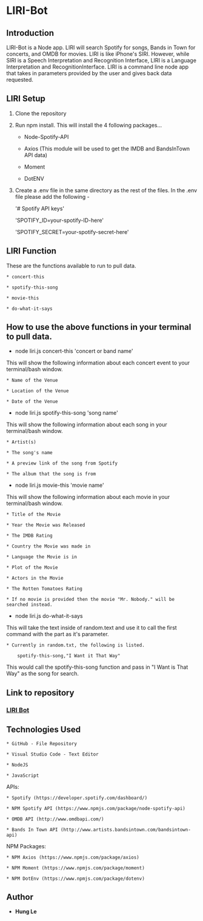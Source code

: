 # LIRI-Bot


## Introduction

LIRI-Bot is a Node app. LIRI will search Spotify for songs, Bands in Town for concerts, and OMDB for movies. LIRI is like iPhone's SIRI. However, while SIRI is a Speech Interpretation and Recognition Interface, LIRI is a Language Interpretation and RecognitionInterface. LIRI is a command line node app that takes in parameters provided by the user and gives back data requested. 


## LIRI Setup

1. Clone the repository
2. Run npm install. This will install the 4 following packages...

    * Node-Spotify-API

    * Axios (This module will be used to get the IMDB and BandsInTown API data)
    
    * Moment

    * DotENV

3. Create a .env file in the same directory as the rest of the files. In the .env file please add the following -

    '# Spotify API keys'

    'SPOTIFY_ID=your-spotify-ID-here'

    'SPOTIFY_SECRET=your-spotify-secret-here'


## LIRI Function

These are the functions available to run to pull data.

    * concert-this

    * spotify-this-song

    * movie-this

    * do-what-it-says


## How to use the above functions in your terminal to pull data.

* node liri.js concert-this 'concert or band name'

This will show the following information about each concert event to your terminal/bash window.

    * Name of the Venue

    * Location of the Venue

    * Date of the Venue


*  node liri.js spotify-this-song 'song name'

This will show the following information about each song in your terminal/bash window.

    * Artist(s)

    * The song's name

    * A preview link of the song from Spotify

    * The album that the song is from


* node liri.js movie-this 'movie name'

This will show the following information about each movie in your terminal/bash window.

    * Title of the Movie

    * Year the Movie was Released

    * The IMDB Rating

    * Country the Movie was made in

    * Language the Movie is in

    * Plot of the Movie

    * Actors in the Movie

    * The Rotten Tomatoes Rating

    * If no movie is provided then the movie "Mr. Nobody." will be searched instead.


* node liri.js do-what-it-says

This will take the text inside of random.text and use it to call the first command with the part as it's parameter.

    * Currently in random.txt, the following is listed.

        spotify-this-song,"I Want it That Way"

This would call the spotify-this-song function and pass in "I Want is That Way" as the song for search. 


<!-- Screen shot/video to go here -->


## Link to repository

### **[LIRI Bot](https://github.com/hungle913/liri-node-app.git)**


## Technologies Used

    * GitHub - File Repository

    * Visual Studio Code - Text Editor

    * NodeJS

    * JavaScript

APIs:

    * Spotify (https://developer.spotify.com/dashboard/)

    * NPM Spotify API (https://www.npmjs.com/package/node-spotify-api)

    * OMDB API (http://www.omdbapi.com/)

    * Bands In Town API (http://www.artists.bandsintown.com/bandsintown-api)

NPM Packages:

    * NPM Axios (https://www.npmjs.com/package/axios)

    * NPM Moment (https://www.npmjs.com/package/moment)

    * NPM DotEnv (https://www.npmjs.com/package/dotenv)


## Author

- **Hung Le**